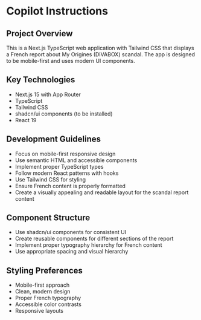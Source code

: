 # Copilot Instructions

<!-- Use this file to provide workspace-specific custom instructions to Copilot. For more details, visit https://code.visualstudio.com/docs/copilot/copilot-customization#_use-a-githubcopilotinstructionsmd-file -->

## Project Overview
This is a Next.js TypeScript web application with Tailwind CSS that displays a French report about My Origines (DIVABOX) scandal. The app is designed to be mobile-first and uses modern UI components.

## Key Technologies
- Next.js 15 with App Router
- TypeScript
- Tailwind CSS
- shadcn/ui components (to be installed)
- React 19

## Development Guidelines
- Focus on mobile-first responsive design
- Use semantic HTML and accessible components
- Implement proper TypeScript types
- Follow modern React patterns with hooks
- Use Tailwind CSS for styling
- Ensure French content is properly formatted
- Create a visually appealing and readable layout for the scandal report content

## Component Structure
- Use shadcn/ui components for consistent UI
- Create reusable components for different sections of the report
- Implement proper typography hierarchy for French content
- Use appropriate spacing and visual hierarchy

## Styling Preferences
- Mobile-first approach
- Clean, modern design
- Proper French typography
- Accessible color contrasts
- Responsive layouts
